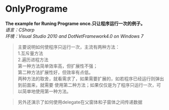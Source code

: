 # OnlyPrograme

**The example for Runing Programe once.只让程序运行一次的例子。**  
*语言：CSharp*  
*环境：Visual Studio 2010 and DotNetFramework4.0 on Windows 7*

> 主要说明如何使程序只运行一次，主流有两种方法：  
> 1.互斥量方法  
> 2.遍历进程方法  
> 第一种方法简单效率高，但扩展性不强；  
> 第二种方法扩展性好，但效率有点低。  
> 两种方法的取舍，就看需求了，如果需要扩展的，如若程序已经运行则弹出到前面来，就需要
> 使用第二种方法；如果仅仅是为了程序只运行一次，可以简单地使用第一种方法。  

> 另外还演示了如何使用delegate在父窗体和子窗体之间传递数据
